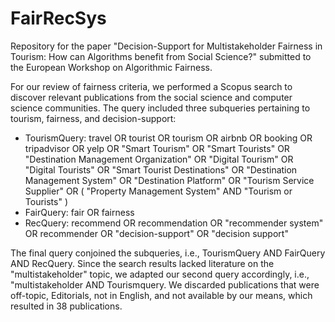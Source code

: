 # FairRecSys
Repository for the paper "Decision-Support for Multistakeholder Fairness in Tourism: How can Algorithms benefit from Social Science?" submitted to the European Workshop on Algorithmic Fairness.

For our review of fairness criteria, we performed a Scopus search to discover relevant publications from the social science and computer science communities. The query included three subqueries pertaining to tourism, fairness, and decision-support:
* TourismQuery:  travel OR tourist OR tourism OR airbnb OR booking OR tripadvisor OR yelp OR "Smart Tourism" OR "Smart Tourists" OR "Destination Management Organization" OR "Digital Tourism" OR "Digital Tourists" OR "Smart Tourist Destinations" OR "Destination Management System" OR "Destination Platform" OR "Tourism Service Supplier" OR ( "Property Management System" AND "Tourism or Tourists" )
* FairQuery: fair OR fairness
* RecQuery: recommend OR recommendation OR "recommender system" OR recommender OR "decision-support" OR "decision support"

The final query conjoined the subqueries, i.e., TourismQuery AND FairQuery AND RecQuery. Since the search results lacked literature on the "multistakeholder" topic, we adapted our second query accordingly, i.e., "multistakeholder AND Tourismquery. We discarded publications that were off-topic, Editorials, not in English, and not available by our means, which resulted in 38 publications. 
